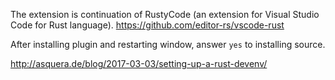 The extension is continuation of RustyCode (an extension for Visual Studio Code for Rust language). https://github.com/editor-rs/vscode-rust


After installing plugin and restarting window, answer `yes` to installing source.

http://asquera.de/blog/2017-03-03/setting-up-a-rust-devenv/

